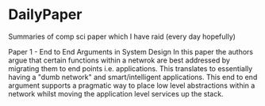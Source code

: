 # DailyPaper
Summaries of comp sci paper which I have raid (every day hopefully)

Paper 1 - End to End Arguments in System Design
In this paper the authors argue that certain functions within a netwrok are best addressed by migrating them to end points i.e. applications. This translates to essentially having a "dumb network" and smart/intelligent applications. This end to end argument supports a pragmatic way to place low level abstractions within a network whilst moving the application level services up the stack. 
